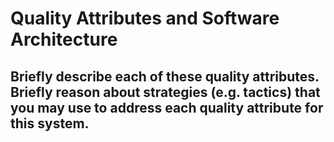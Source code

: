 # Quality Attributes and Software Architecture

## Briefly describe each of these quality attributes. Briefly reason about strategies (e.g. tactics) that you may use to address each quality attribute for this system. 

